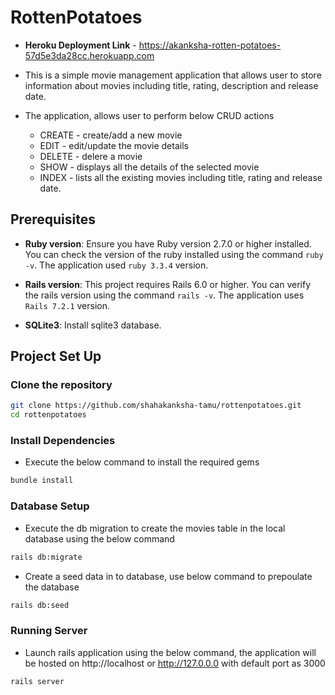 # RottenPotatoes

* **Heroku Deployment Link** - https://akanksha-rotten-potatoes-57d5e3da28cc.herokuapp.com

* This is a simple movie management application that allows user to store information about movies including title, rating, description and release date.

* The application, allows user to perform below CRUD actions
  * CREATE - create/add a new movie
  * EDIT   - edit/update the movie details
  * DELETE - delere a movie
  * SHOW   - displays all the details of the selected movie
  * INDEX  - lists all the existing movies including title, rating and release date.
 
## Prerequisites

- **Ruby version**: Ensure you have Ruby version 2.7.0 or higher installed. You can check the version of the ruby installed using the command `ruby -v`. The application used `ruby 3.3.4` version.

- **Rails version**: This project requires Rails 6.0 or higher. You can verify the rails version using the command `rails -v`. The application uses `Rails 7.2.1` version.

- **SQLite3**: Install sqlite3 database.

## Project Set Up

### Clone the repository
```bash
git clone https://github.com/shahakanksha-tamu/rottenpotatoes.git
cd rottenpotatoes
```

### Install Dependencies

- Execute the below command to install the required gems

```bash
bundle install 
```

### Database Setup

- Execute the db migration to create the movies table in the local database using the below command

```bash
rails db:migrate
```

- Create a seed data in to database, use below command to prepoulate the database

```bash
rails db:seed
```

### Running Server

- Launch rails application using the below command, the application will be hosted on http://localhost or http://127.0.0.0 with default port as 3000

```bash
rails server
```



